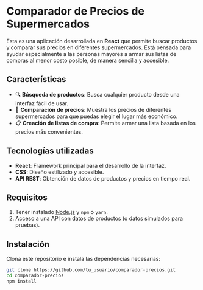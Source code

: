 # **Comparador de Precios de Supermercados**  

Esta es una aplicación desarrollada en **React** que permite buscar productos y comparar sus precios en diferentes supermercados. Está pensada para ayudar especialmente a las personas mayores a armar sus listas de compras al menor costo posible, de manera sencilla y accesible.  

## **Características**  

- 🔍 **Búsqueda de productos**: Busca cualquier producto desde una interfaz fácil de usar.  
- 🛒 **Comparación de precios**: Muestra los precios de diferentes supermercados para que puedas elegir el lugar más económico.  
- 📋 **Creación de listas de compra**: Permite armar una lista basada en los precios más convenientes.  

## **Tecnologías utilizadas**  

- **React**: Framework principal para el desarrollo de la interfaz.  
- **CSS**: Diseño estilizado y accesible.  
- **API REST**: Obtención de datos de productos y precios en tiempo real.  

## **Requisitos**  

1. Tener instalado [Node.js](https://nodejs.org/) y `npm` o `yarn`.  
2. Acceso a una API con datos de productos (o datos simulados para pruebas).  

## **Instalación**  

Clona este repositorio e instala las dependencias necesarias:  

```bash
git clone https://github.com/tu_usuario/comparador-precios.git
cd comparador-precios
npm install
